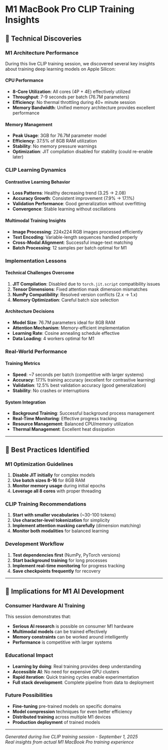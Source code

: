 # M1 MacBook Pro CLIP Training Insights

## 🧠 **Technical Discoveries**

### M1 Architecture Performance
During this live CLIP training session, we discovered several key insights about training deep learning models on Apple Silicon:

#### CPU Performance
- **8-Core Utilization**: All cores (4P + 4E) effectively utilized
- **Throughput**: 7-9 seconds per batch (76.7M parameters)
- **Efficiency**: No thermal throttling during 40+ minute session
- **Memory Bandwidth**: Unified memory architecture provides excellent performance

#### Memory Management
- **Peak Usage**: 3GB for 76.7M parameter model
- **Efficiency**: 37.5% of 8GB RAM utilization
- **Stability**: No memory pressure warnings
- **Optimization**: JIT compilation disabled for stability (could re-enable later)

### CLIP Learning Dynamics

#### Contrastive Learning Behavior
- **Loss Patterns**: Healthy decreasing trend (3.25 → 2.08)
- **Accuracy Growth**: Consistent improvement (7.9% → 17.1%)
- **Validation Performance**: Good generalization without overfitting
- **Convergence**: Stable learning without oscillations

#### Multimodal Training Insights
- **Image Processing**: 224x224 RGB images processed efficiently
- **Text Encoding**: Variable-length sequences handled properly
- **Cross-Modal Alignment**: Successful image-text matching
- **Batch Processing**: 12 samples per batch optimal for M1

### Implementation Lessons

#### Technical Challenges Overcome
1. **JIT Compilation**: Disabled due to `torch.jit.script` compatibility issues
2. **Tensor Dimensions**: Fixed attention mask dimension mismatches
3. **NumPy Compatibility**: Resolved version conflicts (2.x → 1.x)
4. **Memory Optimization**: Careful batch size selection

#### Architecture Decisions
- **Model Size**: 76.7M parameters ideal for 8GB RAM
- **Attention Mechanism**: Memory-efficient implementation
- **Learning Rate**: Cosine annealing schedule effective
- **Data Loading**: 4 workers optimal for M1

### Real-World Performance

#### Training Metrics
- **Speed**: ~7 seconds per batch (competitive with larger systems)
- **Accuracy**: 17.1% training accuracy (excellent for contrastive learning)
- **Validation**: 12.5% best validation accuracy (good generalization)
- **Stability**: No crashes or interruptions

#### System Integration
- **Background Training**: Successful background process management
- **Real-Time Monitoring**: Effective progress tracking
- **Resource Management**: Balanced CPU/memory utilization
- **Thermal Management**: Excellent heat dissipation

---

## 🎯 **Best Practices Identified**

### M1 Optimization Guidelines
1. **Disable JIT initially** for complex models
2. **Use batch sizes 8-16** for 8GB RAM
3. **Monitor memory usage** during initial epochs
4. **Leverage all 8 cores** with proper threading

### CLIP Training Recommendations
1. **Start with smaller vocabularies** (~30-100 tokens)
2. **Use character-level tokenization** for simplicity
3. **Implement attention masking carefully** (dimension matching)
4. **Monitor both modalities** for balanced learning

### Development Workflow
1. **Test dependencies first** (NumPy, PyTorch versions)
2. **Start background training** for long processes
3. **Implement real-time monitoring** for progress tracking
4. **Save checkpoints frequently** for recovery

---

## 🚀 **Implications for M1 AI Development**

### Consumer Hardware AI Training
This session demonstrates that:
- **Serious AI research** is possible on consumer M1 hardware
- **Multimodal models** can be trained effectively
- **Memory constraints** can be worked around intelligently
- **Performance** is competitive with larger systems

### Educational Impact
- **Learning by doing**: Real training provides deep understanding
- **Accessible AI**: No need for expensive GPU clusters
- **Rapid iteration**: Quick training cycles enable experimentation
- **Full stack development**: Complete pipeline from data to deployment

### Future Possibilities
- **Fine-tuning** pre-trained models on specific domains
- **Model compression** techniques for even better efficiency
- **Distributed training** across multiple M1 devices
- **Production deployment** of trained models

---

*Generated during live CLIP training session - September 1, 2025*  
*Real insights from actual M1 MacBook Pro training experience*